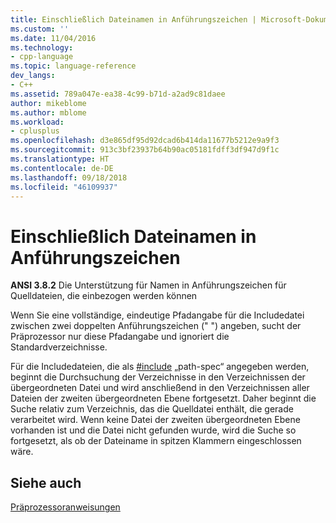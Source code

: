 ```yaml
---
title: Einschließlich Dateinamen in Anführungszeichen | Microsoft-Dokumentation
ms.custom: ''
ms.date: 11/04/2016
ms.technology:
- cpp-language
ms.topic: language-reference
dev_langs:
- C++
ms.assetid: 789a047e-ea38-4c99-b71d-a2ad9c81daee
author: mikeblome
ms.author: mblome
ms.workload:
- cplusplus
ms.openlocfilehash: d3e865df95d92dcad6b414da11677b5212e9a9f3
ms.sourcegitcommit: 913c3bf23937b64b90ac05181fdff3df947d9f1c
ms.translationtype: HT
ms.contentlocale: de-DE
ms.lasthandoff: 09/18/2018
ms.locfileid: "46109937"
---
```

# <a name="including-quoted-filenames"></a>Einschließlich Dateinamen in Anführungszeichen

**ANSI 3.8.2** Die Unterstützung für Namen in Anführungszeichen für Quelldateien, die einbezogen werden können

Wenn Sie eine vollständige, eindeutige Pfadangabe für die Includedatei zwischen zwei doppelten Anführungszeichen (" ") angeben, sucht der Präprozessor nur diese Pfadangabe und ignoriert die Standardverzeichnisse.

Für die Includedateien, die als [#include](../preprocessor/hash-include-directive-c-cpp.md) „path-spec“ angegeben werden, beginnt die Durchsuchung der Verzeichnisse in den Verzeichnissen der übergeordneten Datei und wird anschließend in den Verzeichnissen aller Dateien der zweiten übergeordneten Ebene fortgesetzt. Daher beginnt die Suche relativ zum Verzeichnis, das die Quelldatei enthält, die gerade verarbeitet wird. Wenn keine Datei der zweiten übergeordneten Ebene vorhanden ist und die Datei nicht gefunden wurde, wird die Suche so fortgesetzt, als ob der Dateiname in spitzen Klammern eingeschlossen wäre.

## <a name="see-also"></a>Siehe auch

[Präprozessoranweisungen](../c-language/preprocessing-directives.md)